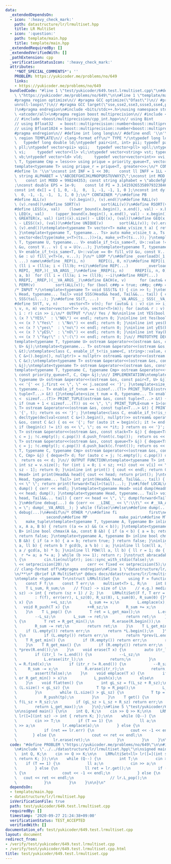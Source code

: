 ```yaml
---
data:
  _extendedDependsOn:
  - icon: ':heavy_check_mark:'
    path: datastructure/lr/lrmultiset.hpp
    title: LR MultiSet
  - icon: ':question:'
    path: template/main.hpp
    title: template/main.hpp
  _extendedRequiredBy: []
  _extendedVerifiedWith: []
  _pathExtension: cpp
  _verificationStatusIcon: ':heavy_check_mark:'
  attributes:
    '*NOT_SPECIAL_COMMENTS*': ''
    PROBLEM: https://yukicoder.me/problems/no/649
    links:
    - https://yukicoder.me/problems/no/649
  bundledCode: "#line 1 \"test/yukicoder/649.test.lrmultiset.cpp\"\n#define PROBLEM\
    \ \"https://yukicoder.me/problems/no/649\"\n\n#line 1 \"template/main.hpp\"\n\
    #pragma region optimize\n// #pragma GCC optimize(\"Ofast\")\n// #pragma GCC optimize(\"\
    unroll-loops\")\n// #pragma GCC target(\"sse,sse2,sse3,ssse3,sse4,popcnt,abm,mmx,avx\"\
    )\n#pragma endregion\n#include <bits/stdc++.h>\nusing namespace std;\n// #include\
    \ <atcoder/all>\n#pragma region boost multiprecision\n// #include <boost/multiprecision/cpp_dec_float.hpp>\n\
    // #include <boost/multiprecision/cpp_int.hpp>\n// using Bint       = boost::multiprecision::cpp_int;\n\
    // using Bfloat32   = boost::multiprecision::number<boost::multiprecision::cpp_dec_float<32>>;\n\
    // using Bfloat1024 = boost::multiprecision::number<boost::multiprecision::cpp_dec_float<1024>>;\n\
    #pragma endregion\n// #define int long long\n// #define endl '\\n'\n\n#pragma\
    \ region TEMPLATE\n// clang-format off\n/* TYPE */\ntypedef long long ll;    \
    \   typedef long double ld;\ntypedef pair<int, int> pii; typedef pair<ll, ll>\
    \ pll;\ntypedef vector<pii> vpii;   typedef vector<pll> vpll;\ntypedef vector<int>\
    \ vi;     typedef vector<ll> vl;\ntypedef vector<string> vst; typedef vector<bool>\
    \ vb;\ntypedef vector<ld> vld;     typedef vector<vector<int>> vvi;\ntemplate<typename\
    \ T, typename Cmp = less<>> using prique = priority_queue<T, vector<T>, Cmp>;\n\
    template<typename T> using prique_r = prique<T, greater<>>;\n/* CONSTANT */\n\
    #define ln '\\n'\nconst int INF = 1 << 30;    const ll INFF = 1LL << 60;  const\
    \ string ALPHABET = \"ABCDEFGHIJKLMNOPQRSTUVWXYZ\";\nconst int MOD = 1e9 + 7;\
    \    const int MODD = 998244353; const string alphabet = \"abcdefghijklmnopqrstuvwxyz\"\
    ;\nconst double EPS = 1e-9;    const ld PI = 3.14159265358979323846264338327950288;\n\
    const int dx[] = { 1, 0, -1,  0,  1, -1, -1, 1, 0 };\nconst int dy[] = { 0, 1,\
    \  0, -1, -1, -1,  1, 1, 0 };\n/* CONTAINER */\n#define PB              emplace_back\n\
    #define ALL(v)          (v).begin(), (v).end()\n#define RALL(v)         (v).rbegin(),\
    \ (v).rend()\n#define SORT(v)         sort(ALL(v))\n#define RSORT(v)        sort(RALL(v))\n\
    #define LESS(x, val)    (lower_bound(x.begin(), x.end(), val) - x.begin())\n#define\
    \ LEQ(x, val)     (upper_bound(x.begin(), x.end(), val) - x.begin())\n#define\
    \ GREATER(x, val) (int)(x).size() - LEQ((x), (val))\n#define GEQ(x, val)     (int)(x).size()\
    \ - LESS((x), (val))\n#define UNIQUE(v)       sort(ALL(v)); (v).erase(unique(ALL(v)),\
    \ (v).end())\ntemplate<typename T> vector<T> make_v(size_t a) { return vector<T>(a);\
    \ }\ntemplate<typename T, typename... Ts> auto make_v(size_t a, Ts... ts) { return\
    \ vector<decltype(make_v<T>(ts...))>(a, make_v<T>(ts...)); }\ntemplate<typename\
    \ T, typename U, typename... V> enable_if_t<is_same<T, U>::value != 0> fill_v(U\
    \ &u, const V... v) { u = U(v...); }\ntemplate<typename T, typename U, typename...\
    \ V> enable_if_t<is_same<T, U>::value == 0> fill_v(U &u, const V... v) { for (auto\
    \ &e : u) fill_v<T>(e, v...); }\n/* LOOP */\n#define _overload3(_1, _2, _3, name,\
    \ ...) name\n#define _REP(i, n)      REPI(i, 0, n)\n#define REPI(i, a, b)   for\
    \ (ll i = (ll)a; i < (ll)b; ++i)\n#define REP(...)        _overload3(__VA_ARGS__,\
    \ REPI, _REP,)(__VA_ARGS__)\n#define _RREP(i, n)     RREPI(i, n, 0)\n#define RREPI(i,\
    \ a, b)  for (ll i = (ll)a; i >= (ll)b; --i)\n#define RREP(...)       _overload3(__VA_ARGS__,\
    \ RREPI, _RREP,)(__VA_ARGS__)\n#define EACH(e, v)      for (auto& e : v)\n#define\
    \ PERM(v)         sort(ALL(v)); for (bool c##p = true; c##p; c##p = next_permutation(ALL(v)))\n\
    /* INPUT */\ntemplate<typename T> void SSS(T& t) { cin >> t; }\ntemplate<typename\
    \ Head, typename... Tail> void SSS(Head&& head, Tail&&... tail) { cin >> head;\
    \ SSS(tail...); }\n#define SS(T, ...)      T __VA_ARGS__; SSS(__VA_ARGS__);\n\
    #define SV(T, v, n)     vector<T> v(n); for (auto& i : v) cin >> i;\n#define SVV(T,\
    \ v, n, m) vector<vector<T>> v(n, vector<T>(m)); for (auto& r : v) for (auto&\
    \ i : r) cin >> i;\n/* OUTPUT */\n// Yes / No\ninline int YES(bool x) { cout <<\
    \ (x ? \"YES\"  : \"NO\") << endl; return 0; }\ninline int Yes(bool x) { cout\
    \ << (x ? \"Yes\"  : \"No\") << endl; return 0; }\ninline int yes(bool x) { cout\
    \ << (x ? \"yes\"  : \"no\") << endl; return 0; }\ninline int yES(bool x) { cout\
    \ << (x ? \"yES\"  : \"nO\") << endl; return 0; }\ninline int Yay(bool x) { cout\
    \ << (x ? \"Yay!\" : \":(\") << endl; return 0; }\n// PROTOTYPE DECLARATION\n\
    template<typename T, typename U> ostream &operator<<(ostream &os, const pair<T,\
    \ U> &j);\ntemplate<typename... T> ostream &operator<<(ostream &os, const tuple<T...>\
    \ &t);\ntemplate<class C, enable_if_t<!is_same<C, string>::value, decltype(declval<const\
    \ C &>().begin(), nullptr)> = nullptr> ostream& operator<<(ostream &os, const\
    \ C &c);\ntemplate<typename T> ostream &operator<<(ostream &os, const stack<T>\
    \ &j);\ntemplate<typename T> ostream &operator<<(ostream &os, const queue<T> &j);\n\
    template<typename T, typename C, typename Cmp> ostream &operator<<(ostream &os,\
    \ const priority_queue<T, C, Cmp> &j);\n// IMPLEMENTATION\ntemplate<typename T,\
    \ typename U> ostream &operator<<(ostream &os, const pair<T, U> &j) { return os\
    \ << '{' << j.first << \", \" << j.second << '}'; }\ntemplate<size_t num = 0,\
    \ typename... T> enable_if_t<num == sizeof...(T)> PRINT_TUPLE(ostream &os, const\
    \ tuple<T...> &t) {}\ntemplate<size_t num = 0, typename... T> enable_if_t<num\
    \ <  sizeof...(T)> PRINT_TUPLE(ostream &os, const tuple<T...> &t) { os << get<num>(t);\
    \ if (num + 1 < sizeof...(T)) os << \", \"; PRINT_TUPLE<num + 1>(os, t); }\ntemplate<typename...\
    \ T> ostream &operator<<(ostream &os, const tuple<T...> &t) { PRINT_TUPLE(os <<\
    \ '{', t); return os << '}'; }\ntemplate<class C, enable_if_t<!is_same<C, string>::value,\
    \ decltype(declval<const C &>().begin(), nullptr)>> ostream& operator<<(ostream\
    \ &os, const C &c) { os << '{'; for (auto it = begin(c); it != end(c); it++) {\
    \ if (begin(c) != it) os << \", \"; os << *it; } return os << '}'; }\ntemplate<typename\
    \ T> ostream &operator<<(ostream &os, const stack<T> &j) { deque<T> d; for (auto\
    \ c = j; !c.empty(); c.pop()) d.push_front(c.top());  return os << d; }\ntemplate<typename\
    \ T> ostream &operator<<(ostream &os, const queue<T> &j) { deque<T> d; for (auto\
    \ c = j; !c.empty(); c.pop()) d.push_back(c.front()); return os << d; }\ntemplate<typename\
    \ T, typename C, typename Cmp> ostream &operator<<(ostream &os, const priority_queue<T,\
    \ C, Cmp> &j) { deque<T> d; for (auto c = j; !c.empty(); c.pop()) d.push_front(c.top());\
    \  return os << d; }\n// OUTPUT FUNCTION\ntemplate<typename T> int PV(T &v) {\
    \ int sz = v.size(); for (int i = 0; i < sz; ++i) cout << v[i] << \" \\n\"[i ==\
    \ sz - 1]; return 0; }\ninline int print() { cout << endl; return 0; }\ntemplate<typename\
    \ Head> int print(Head&& head){ cout << head; return print(); }\ntemplate<typename\
    \ Head, typename... Tail> int print(Head&& head, Tail&&... tail) { cout << head\
    \ << \" \"; return print(forward<Tail>(tail)...); }\n#ifdef LOCAL\ninline void\
    \ dump() { cerr << endl; }\ntemplate<typename Head> void dump(Head&& head) { cerr\
    \ << head; dump(); }\ntemplate<typename Head, typename... Tail> void dump(Head&&\
    \ head, Tail&&... tail) { cerr << head << \", \"; dump(forward<Tail>(tail)...);\
    \ }\n#define debug(...) do {cerr << __LINE__ << \":\\t\" << #__VA_ARGS__ << \"\
    \ = \"; dump(__VA_ARGS__); } while (false)\n#else\n#define dump(...)\n#define\
    \ debug(...)\n#endif\n/* OTHER */\n#define fi              first\n#define se \
    \             second\n#define MP              make_pair\n#define MT          \
    \    make_tuple\ntemplate<typename T, typename A, typename B> inline bool between(T\
    \ x, A a, B b) { return ((a <= x) && (x < b)); }\ntemplate<typename A, typename\
    \ B> inline bool chmax(A &a, const B &b) { if (a < b) { a = b; return true; }\
    \ return false; }\ntemplate<typename A, typename B> inline bool chmin(A &a, const\
    \ B &b) { if (a > b) { a = b; return true; } return false; }\ninline ll gcd(ll\
    \ a, ll b) { return b ? gcd(b, a % b) : a; }\ninline ll lcm(ll a, ll b) { return\
    \ a / gcd(a, b) * b; }\ninline ll POW(ll a, ll b) { ll r = 1; do { if (b & 1)\
    \  r *= a; a *= a; } while (b >>= 1); return r; }\nstruct abracadabra {\n    abracadabra()\
    \ {\n        cin.tie(nullptr); ios::sync_with_stdio(false);\n        cout << fixed\
    \ << setprecision(20);\n        cerr << fixed << setprecision(5);\n    };\n} ABRACADABRA;\n\
    // clang-format off\n#pragma endregion\n#line 1 \"datastructure/lr/lrmultiset.hpp\"\
    \n/**\n* @brief LR MultiSet\n* @docs docs/datastructure/lr/lrmultiset.md\n*/\n\
    \ntemplate <typename T>\nstruct LRMultiSet {\n    using F = function<int(int)>;\n\
    \    const F f;\n    const T err;\n    multiset<T> L, R;\n    int L_sz, R_sz;\n\
    \    T L_sum, R_sum;\n    // f(sz) -> size of L\n    // e.g.) median : [](int\
    \ sz) -> int { return (sz + 1) / 2; }\n    LRMultiSet(F f, T err = numeric_limits<T>::max())\n\
    \        : f(f), err(err), L_sz(0), R_sz(0), L_sum(0), R_sum(0) {}\n    void L_push(T\
    \ x) {\n        ++L_sz;\n        L_sum += x;\n        L.emplace(x);\n    }\n \
    \   void R_push(T x) {\n        ++R_sz;\n        R_sum += x;\n        R.emplace(x);\n\
    \    }\n    T L_pop() {\n        T ret = L_get_max();\n        L.erase(prev(L.end()));\n\
    \        --L_sz;\n        L_sum -= ret;\n        return ret;\n    }\n    T R_pop()\
    \ {\n        T ret = R_get_min();\n        R.erase(R.begin());\n        --R_sz;\n\
    \        R_sum -= ret;\n        return ret;\n    }\n    T L_get_min() {\n    \
    \    if (L.empty()) return err;\n        return *L.begin();\n    }\n    T L_get_max()\
    \ {\n        if (L.empty()) return err;\n        return *prev(L.end());\n    }\n\
    \    T R_get_min() {\n        if (R.empty()) return err;\n        return *R.begin();\n\
    \    }\n    T R_get_max() {\n        if (R.empty()) return err;\n        return\
    \ *prev(R.end());\n    }\n    void erase(T x) {\n        auto itr_l = L.find(x);\n\
    \        if (itr_l != L.end()) {\n            --L_sz;\n            L_sum -= x;\n\
    \            L.erase(itr_l);\n            return;\n        }\n        auto itr_r\
    \ = R.find(x);\n        if (itr_r != R.end()) {\n            --R_sz;\n       \
    \     R_sum -= x;\n            R.erase(itr_r);\n            return;\n        }\n\
    \        assert(false);\n    }\n    void emplace(T x) {\n        if (R.empty()\
    \ or R_get_min() > x)\n            L_push(x);\n        else\n            R_push(x);\n\
    \    }\n    void flatten() {\n        int gL_sz = f(L_sz + R_sz);\n        while\
    \ (L.size() < gL_sz) {\n            T tp = R_pop();\n            L_push(tp);\n\
    \        }\n        while (L.size() > gL_sz) {\n            T tp = L_pop();\n\
    \            R_push(tp);\n        }\n    }\n    T get() {\n        int gL_sz =\
    \ f(L_sz + R_sz);\n        if (gL_sz > L_sz + R_sz) return err;\n        flatten();\n\
    \        return L_get_max();\n    }\n};\n#line 5 \"test/yukicoder/649.test.lrmultiset.cpp\"\
    \n\nsigned main() {\n\n    int Q, K;\n    cin >> Q >> K;\n\n    LRMultiSet<ll>\
    \ lr([=](int sz) -> int { return K; });\n\n    while (Q--) {\n        int T;\n\
    \        cin >> T;\n        if (T == 1) {\n            ll a;\n            cin\
    \ >> a;\n            lr.emplace(a);\n        } else {\n            ll ret = lr.get();\n\
    \            if (ret == lr.err) {\n                cout << -1 << endl;\n     \
    \       } else {\n                cout << ret << endl;\n                // lr.L_pop();\n\
    \                lr.erase(ret);\n            }\n        }\n    }\n\n}\n"
  code: "#define PROBLEM \"https://yukicoder.me/problems/no/649\"\n\n#include \"../../template/main.hpp\"\
    \n#include \"../../datastructure/lr/lrmultiset.hpp\"\n\nsigned main() {\n\n  \
    \  int Q, K;\n    cin >> Q >> K;\n\n    LRMultiSet<ll> lr([=](int sz) -> int {\
    \ return K; });\n\n    while (Q--) {\n        int T;\n        cin >> T;\n    \
    \    if (T == 1) {\n            ll a;\n            cin >> a;\n            lr.emplace(a);\n\
    \        } else {\n            ll ret = lr.get();\n            if (ret == lr.err)\
    \ {\n                cout << -1 << endl;\n            } else {\n             \
    \   cout << ret << endl;\n                // lr.L_pop();\n                lr.erase(ret);\n\
    \            }\n        }\n    }\n\n}\n"
  dependsOn:
  - template/main.hpp
  - datastructure/lr/lrmultiset.hpp
  isVerificationFile: true
  path: test/yukicoder/649.test.lrmultiset.cpp
  requiredBy: []
  timestamp: '2020-09-27 21:24:38+09:00'
  verificationStatus: TEST_ACCEPTED
  verifiedWith: []
documentation_of: test/yukicoder/649.test.lrmultiset.cpp
layout: document
redirect_from:
- /verify/test/yukicoder/649.test.lrmultiset.cpp
- /verify/test/yukicoder/649.test.lrmultiset.cpp.html
title: test/yukicoder/649.test.lrmultiset.cpp
---
```

